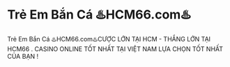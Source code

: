 # Trẻ Em Bắn Cá ♨️HCM66.com♨️

Trẻ Em Bắn Cá ♨️HCM66.com♨️CƯỢC LỚN TẠI HCM - THẮNG LỚN TẠI HCM66 . CASINO ONLINE TỐT NHẤT TẠI VIỆT NAM LỰA CHỌN TỐT NHẤT CỦA BẠN !